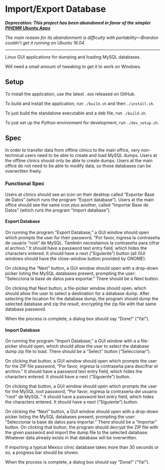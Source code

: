 # Import/Export Database

**_Deprecation: This project has been abandoned in favor of the simpler [PIHEMR Ubuntu Apps](https://github.com/PIH/pihemr-ubuntu-apps)_**

_The main reason for its abandonment is difficulty with portability—Brandon couldn't get it running
on Ubuntu 16.04._

----

Linux GUI applications for dumping and loading MySQL databases.

Will need a small amount of tweaking to get it to work on Windows.

## Setup

To install the application, use the latest `.deb` released on GitHub.

To build and install the application, run `./build.sh` and then `./install.sh`.

To just build the standalone executable and a deb file, run `./build.sh`.

To just set up the Python environment for development, run `./dev_setup.sh`.

## Spec

In order to transfer data from offline clinics to the main office, very non-technical users need to be able to create and load MySQL dumps. Users at the offline clinics should only be able to create dumps. Users at the main office do not need to be able to modify data, so those databases can be overwritten freely.

### Functional Spec
Users at clinics should see an icon on their desktop called “Exportar Base de Datos” (which runs the program “Export database”). Users at the main office should see the same icon plus another,  called “Importar Base de Datos” (which runs the program “Import database”).

#### Export Database

On running the program “Export Database,” a GUI window should open which prompts the user for their password, “Por favor, ingresa la contraseña de usuario “root” de MySQL. También necesitamos la contraseña para cifrar el archivo.” It should have a password  text entry field, which hides the characters entered. It should have a next (“Siguiente”) button (all GUI windows should have the close-window button provided by GNOME).

On clicking the “Next” button, a GUI window should open with a drop-down picker listing the MySQL databases present, prompting the user: “Selecciona la base de datos para exportar.” There should be a Next button.

On clicking that Next button, a file-picker window should open, which should allow the user to select a destination for a database dump. After selecting the location for the database dump, the program should dump the selected database and zip the result, encrypting the zip file with that same database password.

When the process is complete, a dialog box should say “Done!” (“Ya!”).

#### Import Database

On running the program “Import Database,” a GUI window with a a file-picker should open, which should allow the user to select the database dump zip file to load. There should be a “Select” button (“Seleccionar”).

On clicking that button, a GUI window should open which prompts the user for the ZIP file password, “Por favor, ingresa la contraseña para descifrar el archivo.” It should have a password  text entry field, which hides the characters entered. It should have a next (“Siguiente”) button.

On clicking that button, a GUI window should open which prompts the user for the MySQL root password, “Por favor, ingresa la contraseña del usuario “root” de MySQL.” It should have a password  text entry field, which hides the characters entered. It should have a next (“Siguiente”) button.

On clicking the “Next” button, a GUI window should open with a drop-down picker listing the MySQL databases present, prompting the user: “Seleccionar la base de datos para importar.” There should be a “Importar” button. On clicking that button, the program should decrypt the ZIP file with the given password and import the dump file to the selected database. Whatever data already exists in that database will be overwritten.

If importing a typical Mexico clinic database takes more than 30 seconds or so, a progress bar should be shown.

When the process is complete, a dialog box should say “Done!” (“Ya!”).
